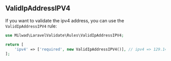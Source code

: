 ## ValidIpAddressIPV4

If you want to validate the ipv4 address, you can use the `ValidIpAddressIPV4` rule:

```php
use Milwad\LaravelValidate\Rules\ValidIpAddressIPV4;

return [
    'ipv4' => ['required', new ValidIpAddressIPV4()], // ipv4 => 129.144.50.56
];
```
